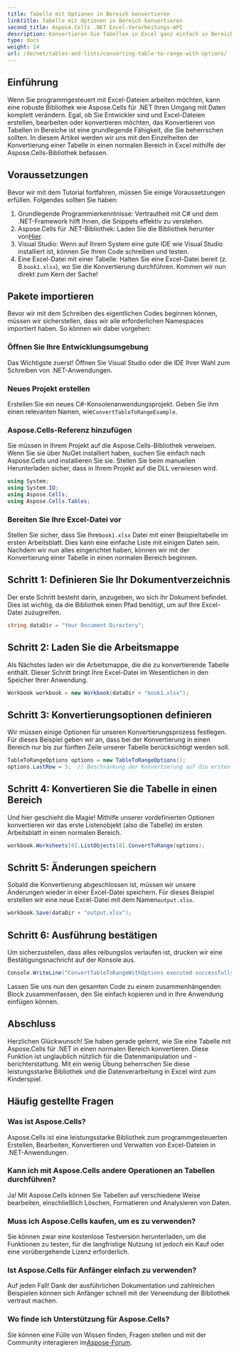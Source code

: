 ```yaml
---
title: Tabelle mit Optionen in Bereich konvertieren
linktitle: Tabelle mit Optionen in Bereich konvertieren
second_title: Aspose.Cells .NET Excel-Verarbeitungs-API
description: Konvertieren Sie Tabellen in Excel ganz einfach in Bereiche mit Aspose.Cells für .NET mit Schritt-für-Schritt-Anleitung. Verbessern Sie Ihre Fähigkeiten zur Excel-Datenbearbeitung.
type: docs
weight: 14
url: /de/net/tables-and-lists/converting-table-to-range-with-options/
---
```

## Einführung
Wenn Sie programmgesteuert mit Excel-Dateien arbeiten möchten, kann eine robuste Bibliothek wie Aspose.Cells für .NET Ihren Umgang mit Daten komplett verändern. Egal, ob Sie Entwickler sind und Excel-Dateien erstellen, bearbeiten oder konvertieren möchten, das Konvertieren von Tabellen in Bereiche ist eine grundlegende Fähigkeit, die Sie beherrschen sollten. In diesem Artikel werden wir uns mit den Einzelheiten der Konvertierung einer Tabelle in einen normalen Bereich in Excel mithilfe der Aspose.Cells-Bibliothek befassen. 
## Voraussetzungen
Bevor wir mit dem Tutorial fortfahren, müssen Sie einige Voraussetzungen erfüllen. Folgendes sollten Sie haben:
1. Grundlegende Programmierkenntnisse: Vertrautheit mit C# und dem .NET-Framework hilft Ihnen, die Snippets effektiv zu verstehen.
2.  Aspose.Cells für .NET-Bibliothek: Laden Sie die Bibliothek herunter von[Hier](https://releases.aspose.com/cells/net/). 
3. Visual Studio: Wenn auf Ihrem System eine gute IDE wie Visual Studio installiert ist, können Sie Ihren Code schreiben und testen.
4.  Eine Excel-Datei mit einer Tabelle: Halten Sie eine Excel-Datei bereit (z. B.`book1.xlsx`), wo Sie die Konvertierung durchführen.
Kommen wir nun direkt zum Kern der Sache!
## Pakete importieren
Bevor wir mit dem Schreiben des eigentlichen Codes beginnen können, müssen wir sicherstellen, dass wir alle erforderlichen Namespaces importiert haben. So können wir dabei vorgehen:
### Öffnen Sie Ihre Entwicklungsumgebung
Das Wichtigste zuerst! Öffnen Sie Visual Studio oder die IDE Ihrer Wahl zum Schreiben von .NET-Anwendungen. 
### Neues Projekt erstellen
 Erstellen Sie ein neues C#-Konsolenanwendungsprojekt. Geben Sie ihm einen relevanten Namen, wie`ConvertTableToRangeExample`.
### Aspose.Cells-Referenz hinzufügen
Sie müssen in Ihrem Projekt auf die Aspose.Cells-Bibliothek verweisen. Wenn Sie sie über NuGet installiert haben, suchen Sie einfach nach Aspose.Cells und installieren Sie sie. Stellen Sie beim manuellen Herunterladen sicher, dass in Ihrem Projekt auf die DLL verwiesen wird.
```csharp
using System;
using System.IO;
using Aspose.Cells;
using Aspose.Cells.Tables;
```
### Bereiten Sie Ihre Excel-Datei vor
 Stellen Sie sicher, dass Sie Ihre`book1.xlsx` Datei mit einer Beispieltabelle im ersten Arbeitsblatt. Dies kann eine einfache Liste mit einigen Daten sein.
Nachdem wir nun alles eingerichtet haben, können wir mit der Konvertierung einer Tabelle in einen normalen Bereich beginnen.
## Schritt 1: Definieren Sie Ihr Dokumentverzeichnis
Der erste Schritt besteht darin, anzugeben, wo sich Ihr Dokument befindet. Dies ist wichtig, da die Bibliothek einen Pfad benötigt, um auf Ihre Excel-Datei zuzugreifen.
```csharp
string dataDir = "Your Document Directory";
```
## Schritt 2: Laden Sie die Arbeitsmappe
Als Nächstes laden wir die Arbeitsmappe, die die zu konvertierende Tabelle enthält. Dieser Schritt bringt Ihre Excel-Datei im Wesentlichen in den Speicher Ihrer Anwendung.
```csharp
Workbook workbook = new Workbook(dataDir + "book1.xlsx");
```
## Schritt 3: Konvertierungsoptionen definieren
Wir müssen einige Optionen für unseren Konvertierungsprozess festlegen. Für dieses Beispiel geben wir an, dass bei der Konvertierung in einen Bereich nur bis zur fünften Zeile unserer Tabelle berücksichtigt werden soll.
```csharp
TableToRangeOptions options = new TableToRangeOptions();
options.LastRow = 5;  // Beschränkung der Konvertierung auf die ersten fünf Zeilen
```
## Schritt 4: Konvertieren Sie die Tabelle in einen Bereich
Und hier geschieht die Magie! Mithilfe unserer vordefinierten Optionen konvertieren wir das erste Listenobjekt (also die Tabelle) im ersten Arbeitsblatt in einen normalen Bereich.
```csharp
workbook.Worksheets[0].ListObjects[0].ConvertToRange(options);
```
## Schritt 5: Änderungen speichern
Sobald die Konvertierung abgeschlossen ist, müssen wir unsere Änderungen wieder in einer Excel-Datei speichern. Für dieses Beispiel erstellen wir eine neue Excel-Datei mit dem Namen`output.xlsx`.
```csharp
workbook.Save(dataDir + "output.xlsx");
```
## Schritt 6: Ausführung bestätigen
Um sicherzustellen, dass alles reibungslos verlaufen ist, drucken wir eine Bestätigungsnachricht auf der Konsole aus.
```csharp
Console.WriteLine("ConvertTableToRangeWithOptions executed successfully.\r\n");
```
Lassen Sie uns nun den gesamten Code zu einem zusammenhängenden Block zusammenfassen, den Sie einfach kopieren und in Ihre Anwendung einfügen können.
## Abschluss
Herzlichen Glückwunsch! Sie haben gerade gelernt, wie Sie eine Tabelle mit Aspose.Cells für .NET in einen normalen Bereich konvertieren. Diese Funktion ist unglaublich nützlich für die Datenmanipulation und -berichterstattung. Mit ein wenig Übung beherrschen Sie diese leistungsstarke Bibliothek und die Datenverarbeitung in Excel wird zum Kinderspiel.
## Häufig gestellte Fragen
### Was ist Aspose.Cells?
Aspose.Cells ist eine leistungsstarke Bibliothek zum programmgesteuerten Erstellen, Bearbeiten, Konvertieren und Verwalten von Excel-Dateien in .NET-Anwendungen.
### Kann ich mit Aspose.Cells andere Operationen an Tabellen durchführen?
Ja! Mit Aspose.Cells können Sie Tabellen auf verschiedene Weise bearbeiten, einschließlich Löschen, Formatieren und Analysieren von Daten.
### Muss ich Aspose.Cells kaufen, um es zu verwenden?
Sie können zwar eine kostenlose Testversion herunterladen, um die Funktionen zu testen, für die langfristige Nutzung ist jedoch ein Kauf oder eine vorübergehende Lizenz erforderlich.
### Ist Aspose.Cells für Anfänger einfach zu verwenden?
Auf jeden Fall! Dank der ausführlichen Dokumentation und zahlreichen Beispielen können sich Anfänger schnell mit der Verwendung der Bibliothek vertraut machen.
### Wo finde ich Unterstützung für Aspose.Cells?
 Sie können eine Fülle von Wissen finden, Fragen stellen und mit der Community interagieren im[Aspose-Forum](https://forum.aspose.com/c/cells/9).